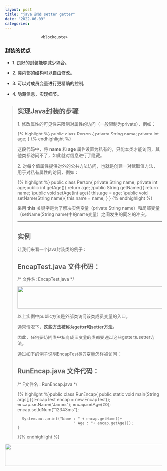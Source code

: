 ```yaml
---
layout: post
title: "java 封装 setter getter"
date: "2022-06-09"
categories: 
---
```


                    <blockquote> 
 <h3>封装的优点</h3> 
 <ul>
<li> <p>1. 良好的封装能够减少耦合。</p> </li>
<li> <p>2. 类内部的结构可以自由修改。</p> </li>
<li> <p>3. 可以对成员变量进行更精确的控制。</p> </li>
<li> <p>4. 隐藏信息，实现细节。</p> </li>
</ul>
</blockquote> 
<blockquote> 
 <h2>实现Java封装的步骤</h2> 
 <p>1. 修改属性的可见性来限制对属性的访问（一般限制为private），例如：</p> 
 {% highlight %}
public class Person {
    private String name;
    private int age;
}
{% endhighlight %} 
 <p>这段代码中，将 <strong>name</strong> 和 <strong>age</strong> 属性设置为私有的，只能本类才能访问，其他类都访问不了，如此就对信息进行了隐藏。</p> 
 <p>2. 对每个值属性提供对外的公共方法访问，也就是创建一对赋取值方法，用于对私有属性的访问，例如：</p> 
 {% highlight %}
public class Person{
    private String name;
    private int age;
​
    public int getAge(){
      return age;
    }
​
    public String getName(){
      return name;
    }
​
    public void setAge(int age){
      this.age = age;
    }
​
    public void setName(String name){
      this.name = name;
    }
}
{% endhighlight %} 
 <p>采用 <strong>this</strong> 关键字是为了解决实例变量（private String name）和局部变量（setName(String name)中的name变量）之间发生的同名的冲突。</p> 
 <hr>
 <h2>实例</h2> 
 <p>让我们来看一个java封装类的例子：</p> 
 <h2>EncapTest.java 文件代码：</h2> 
 <p>/* 文件名: EncapTest.java */</p> 
 <img alt="" height="71" src="https://img-blog.csdnimg.cn/72bfc88c72674210b9f7c51a5b0965c4.png" width="595">
 <p></p> 
 <p>以上实例中public方法是外部类访问该类成员变量的入口。</p> 
 <p>通常情况下，<strong>这些方法被称为getter和setter方法。</strong></p> 
 <p>因此，任何要访问类中私有成员变量的类都要通过这些getter和setter方法。</p> 
 <p>通过如下的例子说明EncapTest类的变量怎样被访问：</p> 
 <h2>RunEncap.java 文件代码：</h2> 
 <p>/* F文件名 : RunEncap.java */</p> 
 {% highlight %}public class RunEncap{
   public static void main(String args[]){
      EncapTest encap = new EncapTest();
      encap.setName("James");
      encap.setAge(20);
      encap.setIdNum("12343ms");
 
      System.out.print("Name : " + encap.getName()+ 
                             " Age : "+ encap.getAge());
    }
}{% endhighlight %} 
 <p></p> 
</blockquote> 
<p><img alt="" height="71" src="https://img-blog.csdnimg.cn/e8460fff4b3f4a64a0b307ebf9904901.png" width="595"> </p> 
<p> </p>
                
